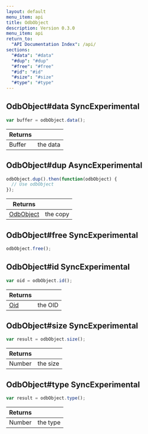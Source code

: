 ```yaml
---
layout: default
menu_item: api
title: OdbObject
description: Version 0.3.0
menu_item: api
return_to:
  "API Documentation Index": /api/
sections:
  "#data": "#data"
  "#dup": "#dup"
  "#free": "#free"
  "#id": "#id"
  "#size": "#size"
  "#type": "#type"
---
```


## <a name="data"></a><span>OdbObject#</span>data <span class="tags"><span class="sync">Sync</span><span class="experimental">Experimental</span></span>

```js
var buffer = odbObject.data();
```

| Returns |  |
| --- | --- |
| Buffer |  the data |

## <a name="dup"></a><span>OdbObject#</span>dup <span class="tags"><span class="async">Async</span><span class="experimental">Experimental</span></span>

```js
odbObject.dup().then(function(odbObject) {
  // Use odbObject
});
```

| Returns |  |
| --- | --- |
| [OdbObject](/api/odb_object/) | the copy |

## <a name="free"></a><span>OdbObject#</span>free <span class="tags"><span class="sync">Sync</span><span class="experimental">Experimental</span></span>

```js
odbObject.free();
```

## <a name="id"></a><span>OdbObject#</span>id <span class="tags"><span class="sync">Sync</span><span class="experimental">Experimental</span></span>

```js
var oid = odbObject.id();
```

| Returns |  |
| --- | --- |
| [Oid](/api/oid/) |  the OID |

## <a name="size"></a><span>OdbObject#</span>size <span class="tags"><span class="sync">Sync</span><span class="experimental">Experimental</span></span>

```js
var result = odbObject.size();
```

| Returns |  |
| --- | --- |
| Number |  the size |

## <a name="type"></a><span>OdbObject#</span>type <span class="tags"><span class="sync">Sync</span><span class="experimental">Experimental</span></span>

```js
var result = odbObject.type();
```

| Returns |  |
| --- | --- |
| Number |  the type |

